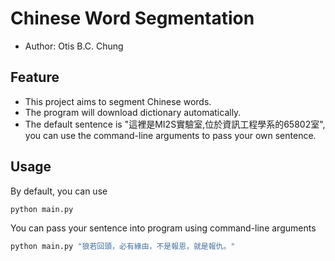 # Chinese Word Segmentation

- Author: Otis B.C. Chung

## Feature

- This project aims to segment Chinese words.
- The program will download dictionary automatically.
- The default sentence is "這裡是MI2S實驗室,位於資訊工程學系的65802室", you can use the command-line arguments to pass your own sentence.

## Usage

By default, you can use

```bash
python main.py
```



You can pass your sentence into program using command-line arguments

```bash
python main.py "狼若回頭，必有緣由，不是報恩，就是報仇。"
```

